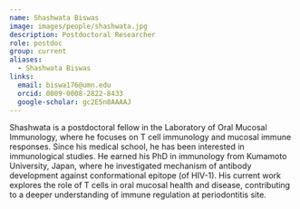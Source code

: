 ```yaml
---
name: Shashwata Biswas
image: images/people/shashwata.jpg
description: Postdoctoral Researcher
role: postdoc
group: current
aliases:
  - Shashwata Biswas
links:
  email: biswa176@umn.edu
  orcid: 0009-0008-2822-8433
  google-scholar: gc2E5n8AAAAJ
---
```


Shashwata is a postdoctoral fellow in the Laboratory of Oral Mucosal Immunology, where he focuses on T cell immunology and mucosal immune responses. Since his medical school, he has been interested in immunological studies. He earned his PhD in immunology from Kumamoto University, Japan, where he investigated mechanism of antibody development against conformational epitope (of HIV-1). His current work explores the role of T cells in oral mucosal health and disease, contributing to a deeper understanding of immune regulation at periodontitis site.